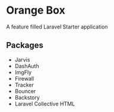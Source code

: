 # Orange Box

A feature filled Laravel Starter application



## Packages

- Jarvis
- DashAuth
- ImgFly
- Firewall
- Tracker
- Bouncer
- Backstory
- Laravel Collective HTML
